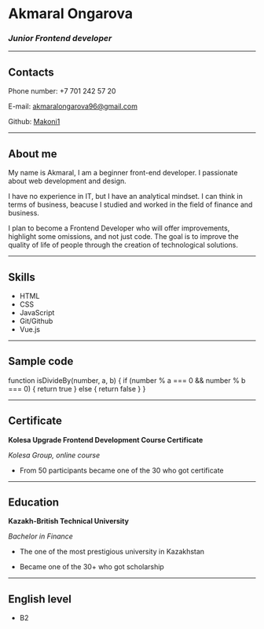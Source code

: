 # Akmaral Ongarova
### ***Junior Frontend developer*** ###
---
## **Contacts**

 Phone number: +7 701 242 57 20

 E-mail: akmaralongarova96@gmail.com

 Github: [Makoni1](https://github.com/Makoni1)

---
## **About me**

My name is Akmaral, I am a beginner front-end developer.
I passionate about web development and design. 

I have no experience in IT, but I have an analytical mindset. I can think in terms of business, beacuse I studied and worked in the field of finance and business. 

I plan to become a Frontend Developer who will offer improvements, highlight some omissions, and not just code. The goal is to improve the quality of life of people through the creation of technological solutions.

---
## **Skills** 

 * HTML
 * CSS
 * JavaScript
 * Git/Github
 * Vue.js

---
## **Sample code**

 function isDivideBy(number, a, b) {
  if (number % a === 0 && number % b === 0) {
    return true
  } else {
    return false
  }
}

--- 
## **Certificate**

**Kolesa Upgrade Frontend Development Course Certificate**

*Kolesa Group, online course*

* From 50 participants became one of the 30 who got certificate

--- 
 ## **Education**
 
**Kazakh-British Technical University**

*Bachelor in Finance*

* The one of the most prestigious university in Kazakhstan

* Became one of the 30+ who got scholarship

--- 

## **English level**

* B2



